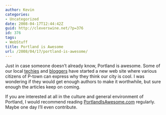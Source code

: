 ```yaml
---
author: Kevin
categories:
- Uncategorized
date: 2008-04-17T12:44:42Z
guid: http://cleverswine.net/?p=376
id: 376
tags:
- WebStuff
title: Portland is Awesome
url: /2008/04/17/portland-is-awesome/
---
```


Just in case someone doesn&#8217;t already know, Portland is awesome. Some of our local [techies](http://siliconflorist.com/) and [bloggers](http://fastwonderblog.com/) have started a new web site where various citizens of P-town can express why they think our city is cool. I was wondering if they would get enough authors to make it worthwhile, but sure enough the articles keep on coming.

If you are interested at all in the culture and general environment of Portland, I would recommend reading [PortlandIsAwesome.com](http://portlandisawesome.com/) regularly. Maybe one day I&#8217;ll even contribute.